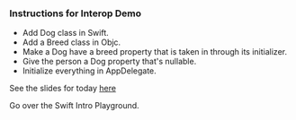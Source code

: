 
### Instructions for Interop Demo
* Add Dog class in Swift.
* Add a Breed class in Objc.
* Make a Dog have a breed property that is taken in through its initializer.
* Give the person a Dog property that's nullable.
* Initialize everything in AppDelegate.

See the slides for today [here](https://docs.google.com/presentation/d/1yDxpvhab4zWKGUDm5Gcx6C0YoVNOU3fy4ByyRrSi2vg/edit#slide=id.g1eccff5af1_0_90)

Go over the Swift Intro Playground.

